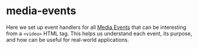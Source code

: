 # media-events

Here we set up event handlers for all [Media Events] that can be interesting from a `<video>` HTML tag. This helps us understand each event, its purpose, and how can be useful for real-world applications.

[Media Events]: https://developer.mozilla.org/en-US/docs/Web/Guide/Events/Media_events
